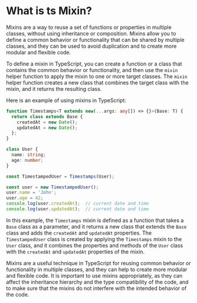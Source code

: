 # What is ts Mixin?

Mixins are a way to reuse a set of functions or properties in multiple classes, without using inheritance or composition. Mixins allow you to define a common behavior or functionality that can be shared by multiple classes, and they can be used to avoid duplication and to create more modular and flexible code.

To define a mixin in TypeScript, you can create a function or a class that contains the common behavior or functionality, and then use the `mixin` helper function to apply the mixin to one or more target classes. The `mixin` helper function creates a new class that combines the target class with the mixin, and it returns the resulting class.

Here is an example of using mixins in TypeScript:
```ts
function Timestamps<T extends new(...args: any[]) => {}>(Base: T) {
  return class extends Base {
    createdAt = new Date();
    updatedAt = new Date();
  };
}

class User {
  name: string;
  age: number;
}

const TimestampedUser = Timestamps(User);

const user = new TimestampedUser();
user.name = 'John';
user.age = 42;
console.log(user.createdAt);  // current date and time
console.log(user.updatedAt);  // current date and time
```

In this example, the `Timestamps` mixin is defined as a function that takes a `Base` class as a parameter, and it returns a new class that extends the `Base` class and adds the `createdAt` and `updatedAt` properties. The `TimestampedUser` class is created by applying the `Timestamps` mixin to the `User` class, and it combines the properties and methods of the `User` class with the `createdAt` and `updatedAt` properties of the mixin.

Mixins are a useful technique in TypeScript for reusing common behavior or functionality in multiple classes, and they can help to create more modular and flexible code. It is important to use mixins appropriately, as they can affect the inheritance hierarchy and the type compatibility of the code, and to make sure that the mixins do not interfere with the intended behavior of the code.